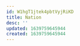 ```yaml
---
id: W1hgT1jtek4pbtVyjRiKD
title: Nation
desc: ''
updated: 1639759645944
created: 1639759645944
---
```



